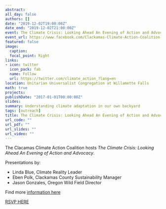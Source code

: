 ```yaml
---
abstract: 
all_day: false
authors: []
date: "2019-12-02T19:00:00Z"
date_end: "2019-12-02T21:00:00Z"
event: The Climate Crisis: Looking Ahead An Evening of Action and Advocacy
event_url: https://www.facebook.com/Clackamas-Climate-Action-Coalition-1083013675421295/
featured: false
image:
  caption: 
  focal_point: Right
links:
- icon: twitter
  icon_pack: fab
  name: Follow
  url: https://twitter.com/climate_action_?lang=en
location: Unitarian Universalist Congregation at Willamette Falls
math: true
projects:
publishDate: "2017-01-01T00:00:00Z"
slides: 
summary: Understanding climate adaptation in our own backyard
tags: [outreach]
title: The Climate Crisis: Looking Ahead An Evening of Action and Advocacy
url_code: ""
url_pdf: ""
url_slides: ""
url_video: ""
---
```


The Clacamas Climate Action Coalition hosts _The Climate Crisis: Looking Ahead An Evening of Action and Advocacy_.

Presentations by:
- Linda Blue, Climate Reality Leader
- Eben Polk, Clackamas County Sustainability Manager
- Jason Gonzales, Oregon Wild Field Director

Find more [information here](http://web.pdx.edu/~scm6/CCAC%2012-2%20Flyer.pdf)

[RSVP HERE](https://www.eventbrite.com/e/climate-crisis-looking-ahead-tickets-77863404539)

